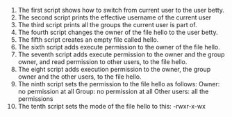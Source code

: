 1. The first script shows how to switch from current user to the user betty.
2. The second script prints the effective username of the current user
3. The third script prints all the groups the current user is part of.
4. The fourth script changes the owner of the file hello to the user betty.
5. The fifth script creates an empty file called hello.
6. The sixth script adds execute permission to the owner of the file hello.
7. The seventh script adds execute permission to the owner and the group owner, and read permission to other users, to the file hello.
8. The eight script adds execution permission to the owner, the group owner and the other users, to the file hello.
9. The ninth script sets the permission to the file hello as follows:
Owner: no permission at all
Group: no permission at all
Other users: all the permissions
10. The tenth script sets the mode of the file hello to this: -rwxr-x-wx
